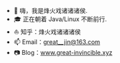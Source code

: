 - 👋 嗨，我是烽火戏诸诸诸侯.
- 🎓 正在朝着 Java/Linux 不断前行.
- ⛵ 知乎：烽火戏诸诸诸侯
- 📫 Email：great__jin@163.com
- 📷 Blog：www.great-invincible.xyz
